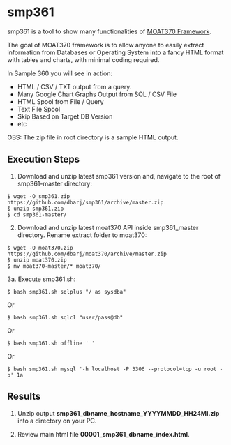 # smp361

smp361 is a tool to show many functionalities of [MOAT370 Framework](https://github.com/dbarj/moat370).

The goal of MOAT370 framework is to allow anyone to easily extract information from Databases or Operating System into a fancy HTML format with tables and charts, with minimal coding required.

In Sample 360 you will see in action:
- HTML / CSV / TXT output from a query.
- Many Google Chart Graphs Output from SQL / CSV File
- HTML Spool from File / Query
- Text File Spool
- Skip Based on Target DB Version
- etc

OBS: The zip file in root directory is a sample HTML output.

## Execution Steps ##

1. Download and unzip latest smp361 version and, navigate to the root of smp361-master directory:

```
$ wget -O smp361.zip https://github.com/dbarj/smp361/archive/master.zip
$ unzip smp361.zip
$ cd smp361-master/
```

2. Download and unzip latest moat370 API inside smp361_master directory. Rename extract folder to moat370:

```
$ wget -O moat370.zip https://github.com/dbarj/moat370/archive/master.zip
$ unzip moat370.zip
$ mv moat370-master/* moat370/
```

3a. Execute smp361.sh:

```
$ bash smp361.sh sqlplus "/ as sysdba"
```

Or

```
$ bash smp361.sh sqlcl "user/pass@db"
```

Or

```
$ bash smp361.sh offline ' '
```

Or

```
$ bash smp361.sh mysql '-h localhost -P 3306 --protocol=tcp -u root -p' 1a
```

## Results ##

1. Unzip output **smp361_dbname_hostname_YYYYMMDD_HH24MI.zip** into a directory on your PC.

2. Review main html file **00001_smp361_dbname_index.html**.